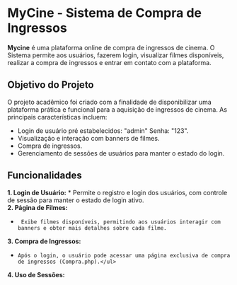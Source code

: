 # MyCine - Sistema de Compra de Ingressos
**Mycine** é uma plataforma online de compra de ingressos de cinema. O Sistema permite aos usuários, fazerem login, visualizar filmes disponíveis, realizar a compra de ingressos e entrar em contato com a plataforma.

## Objetivo do Projeto

O projeto acadêmico foi criado com a finalidade de disponibilizar uma plataforma prática e funcional para a aquisição de ingressos de cinema. As principais características incluem:
* Login de usuário pré estabelecidos: "admin" Senha: "123".
* Visualização e interação com banners de filmes.
* Compra de ingressos.
* Gerenciamento de sessões de usuários para manter o estado do login.

## Funcionalidades  
**1. Login de Usuário:**
      * Permite o registro e login dos usuários, com controle de sessão para manter o estado de login ativo.     
**2. Página de Filmes:**
*      Exibe filmes disponíveis, permitindo aos usuários interagir com banners e obter mais detalhes sobre cada filme.     
**3. Compra de Ingressos:**  
 -     Após o login, o usuário pode acessar uma página exclusiva de compra de ingressos (Compra.php).</ul>    
**4. Uso de Sessões:**  



